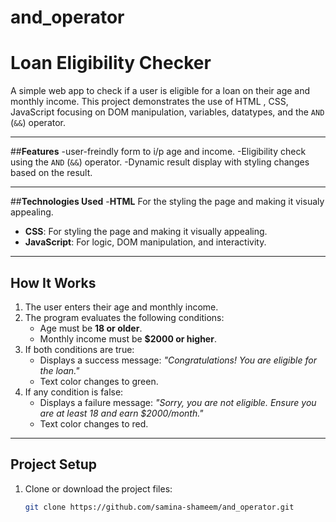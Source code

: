 # and_operator
# Loan Eligibility Checker

A simple web app to check if a user is eligible for a loan on their age and monthly income. This project demonstrates the use of HTML , CSS, JavaScript focusing on DOM manipulation, variables, datatypes, and the `AND` (`&&`) operator.

--------

##**Features**
-user-freindly form to i/p age and income.
-Eligibility check using the `AND` (`&&`) operator.
-Dynamic result display with styling changes based on the result.

--------
##**Technologies Used**
-**HTML** For the styling the page and making it visualy appealing.
- **CSS**: For styling the page and making it visually appealing.
- **JavaScript**: For logic, DOM manipulation, and interactivity.

--------
## **How It Works**
1. The user enters their age and monthly income.
2. The program evaluates the following conditions:
   - Age must be **18 or older**.
   - Monthly income must be **$2000 or higher**.
3. If both conditions are true:
   - Displays a success message: *"Congratulations! You are eligible for the loan."*
   - Text color changes to green.
4. If any condition is false:
   - Displays a failure message: *"Sorry, you are not eligible. Ensure you are at least 18 and earn $2000/month."*
   - Text color changes to red.

--------
## **Project Setup**
1. Clone or download the project files:
   ```bash
   git clone https://github.com/samina-shameem/and_operator.git
